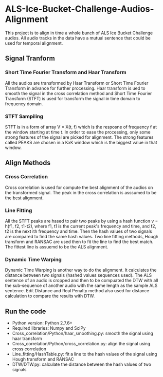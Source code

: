 <h1>ALS-Ice-Bucket-Challenge-Audios-Alignment</h1>

<p>This project is to align in time a whole bunch of ALS Ice Bucket Challenge audios. All audio tracks in the data have a mutual sentence that could be used for temporal alignment.</p>

<h2>Signal Tranform</h2>
<h3>Short Time Fourier Transform and Haar Transform</h3>
<p>All the audios are transformed by Haar Transform or Short Time Fourier Transform in advance for further processing. Haar transform is ued to smooth the signal in the cross correlation method and Short Time Fourier Transform (STFT) is used for transform the signal in time domain to frequency domain.</p>
<h3>STFT Sampiling</h3>
<p>STFT is in a form of array V = X(t, f) which is the resposne of frequency f at the window starting at time t. In order to ease the processing, only some strong features of the signal are picked for alignment. The strong features called PEAKS are chosen in a KxK window which is the biggest value in that window.</p>

<h2>Align Methods</h2>
<h3>Cross Correlation</h3>
<p>Cross correlation is used for compute the best alignment of the audios on the transformed signal. The peak in the cross correlation is asssumed to be the best alignment.</p>
<h3>Line Fitting</h3>
<p>All the STFT peaks are hased to pair two peaks by using a hash function v = h(f1, f2, t1-t2), where f1, t1 is the current peak's frequency and time, and f2, t2 is the next ith frequency and time. Then the hash values of two signals are compared to find the same hash values. Two line fitting methods, Hough transform and RANSAC are used then to fit the line to find the best match. The fittest line is assuemd to be the ALS alignment.</p>
<h3>Dynamic Time Warping</h3>
<p>Dynamic Time Warping is another way to do the alignment. It calculates the distance between two signals (hashed values sequences used). The ALS sentence of an audio is cropped and then to be compuated the DTW with all the sub-sequence of another audio with the same length as the sample ALS sentence. Edit Distance and Real Penalty method also used for distance calculation to compare the results with DTW.<p>

<h2>Run the code</h2>
<ul>
    <li>Python version: Python 2.7.6+</li>
    <li>Required libraries: Numpy and SciPy</li>
    <li>Cross_correlation/Python/haar_smoothing.py: smooth the signal using haar transform</li>
    <li>Cross_correlation/Python/cross_correlation.py: align the signal using cross correlation</li>
    <li>Line_fitting/HashTable.py: fit a line to the hash values of the signal using Hough transform and RANSAC</li>
    <li>DTW/DTW.py: calculate the distance between the hash values of two signals</li>
</ul>




